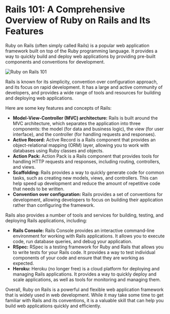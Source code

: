 # Rails 101: A Comprehensive Overview of Ruby on Rails and Its Features

Ruby on Rails (often simply called Rails) is a popular web application framework built on top of the Ruby programming language. It provides a way to quickly build and deploy web applications by providing pre-built components and conventions for development.

![Ruby on Rails 101](https://user-images.githubusercontent.com/19922556/219301849-ecf3805b-6512-4985-899c-be7dc3ec5448.jpg)

Rails is known for its simplicity, convention over configuration approach, and its focus on rapid development. It has a large and active community of developers, and provides a wide range of tools and resources for building and deploying web applications.

Here are some key features and concepts of Rails:

* **Model-View-Controller (MVC) architecture:** Rails is built around the MVC architecture, which separates the application into three components: the model (for data and business logic), the view (for user interface), and the controller (for handling requests and responses).
* **Active Record:** Active Record is a Rails component that provides an object-relational mapping (ORM) layer, allowing you to work with databases using Ruby classes and objects.
* **Action Pack:** Action Pack is a Rails component that provides tools for handling HTTP requests and responses, including routing, controllers, and views.
* **Scaffolding:** Rails provides a way to quickly generate code for common tasks, such as creating new models, views, and controllers. This can help speed up development and reduce the amount of repetitive code that needs to be written.
* **Convention over configuration:** Rails provides a set of conventions for development, allowing developers to focus on building their application rather than configuring the framework.

Rails also provides a number of tools and services for building, testing, and deploying Rails applications, including:

* **Rails Console:** Rails Console provides an interactive command-line environment for working with Rails applications. It allows you to execute code, run database queries, and debug your application.
* **RSpec:** RSpec is a testing framework for Ruby and Rails that allows you to write tests for your Rails code. It provides a way to test individual components of your code and ensure that they are working as expected.
* **Heroku:** Heroku (no longer free) is a cloud platform for deploying and managing Rails applications. It provides a way to quickly deploy and scale applications, as well as tools for monitoring and managing them.

Overall, Ruby on Rails is a powerful and flexible web application framework that is widely used in web development. While it may take some time to get familiar with Rails and its conventions, it is a valuable skill that can help you build web applications quickly and efficiently.
